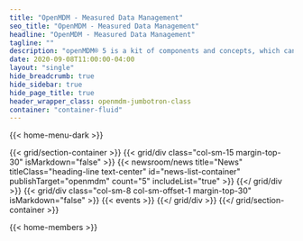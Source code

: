 ```yaml
---
title: "OpenMDM - Measured Data Management"
seo_title: "OpenMDM - Measured Data Management"
headline: "OpenMDM - Measured Data Management"
tagline: ""
description: "openMDM® 5 is a kit of components and concepts, which can be used to compose applications for measured data management systems. The development of components and concepts is driven by the openMDM® Eclipse Working Group. All components and concepts are published under the Eclipse Public License."
date: 2020-09-08T11:00:00-04:00
layout: "single"
hide_breadcrumb: true
hide_sidebar: true
hide_page_title: true
header_wrapper_class: openmdm-jumbotron-class
container: "container-fluid"
---
```


{{< home-menu-dark >}}

{{< grid/section-container >}}
  {{< grid/div class="col-sm-15 margin-top-30" isMarkdown="false" >}}
    {{< newsroom/news
          title="News"
          titleClass="heading-line text-center"
          id="news-list-container"
          publishTarget="openmdm"
          count="5"
          includeList="true" >}}
  {{</ grid/div >}}
  {{< grid/div class="col-sm-8 col-sm-offset-1 margin-top-30" isMarkdown="false" >}}
    {{< events >}}
  {{</ grid/div >}}
{{</ grid/section-container >}}

{{< home-members >}}
